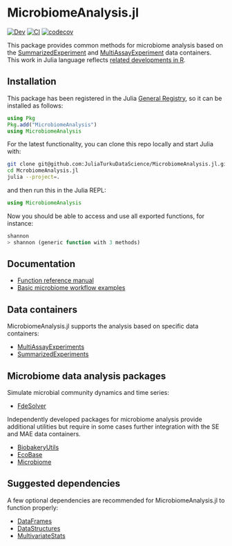 # MicrobiomeAnalysis.jl

[![Dev](https://img.shields.io/badge/docs-dev-blue.svg)](https://juliaturkudatascience.github.io/MicrobiomeAnalysis.jl/dev/readme/)
[![CI](https://github.com/JuliaTurkuDataScience/MicrobiomeAnalysis.jl/actions/workflows/CI.yml/badge.svg?branch=main)](https://github.com/JuliaTurkuDataScience/MicrobiomeAnalysis.jl/actions/workflows/CI.yml)
[![codecov](https://codecov.io/gh/JuliaTurkuDataScience/MicrobiomeAnalysis.jl/branch/main/graph/badge.svg?token=VHEH1ZQLPA)](https://codecov.io/gh/JuliaTurkuDataScience/MicrobiomeAnalysis.jl)

This package provides common methods for microbiome analysis based on the [SummarizedExperiment](https://github.com/LTLA/SummarizedExperiments.jl) and [MultiAssayExperiment](https://github.com/LTLA/MultiAssayExperiment.jl) data containers. This work in Julia language reflects [related developments in R](https://github.com/microbiome/mia/).




## Installation

This package has been registered in the Julia [General Registry](https://github.com/JuliaRegistries/General), so it can be installed as follows:

```julia
using Pkg
Pkg.add("MicrobiomeAnalysis")
using MicrobiomeAnalysis
```

For the latest functionality, you can clone this repo locally and start Julia with:

```bash
git clone git@github.com:JuliaTurkuDataScience/MicrobiomeAnalysis.jl.git
cd McrobiomeAnalysis.jl
julia --project=.
```
and then run this in the Julia REPL:

```julia
using MicrobiomeAnalysis
```

Now you should be able to access and use all exported functions, for instance:

```julia
shannon
> shannon (generic function with 3 methods)
```

## Documentation

- [Function reference manual](https://juliaturkudatascience.github.io/MicrobiomeAnalysis.jl/stable/)
- [Basic microbiome workflow examples](https://juliaturkudatascience.github.io/MicrobiomeAnalysis.jl/stable/example1/)


## Data containers

MicrobiomeAnalysis.jl supports the analysis based on specific data containers:

- [MultiAssayExperiments](https://github.com/LTLA/MultiAssayExperiments.jl)
- [SummarizedExperiments](https://github.com/LTLA/SummarizedExperiments.jl)


## Microbiome data analysis packages

Simulate microbial community dynamics and time series:

- [FdeSolver](https://github.com/JuliaTurkuDataScience/FdeSolver.jl)


Independently developed packages for microbiome analysis provide
additional utilities but require in some cases further integration
with the SE and MAE data containers.

- [BiobakeryUtils](https://github.com/EcoJulia/BiobakeryUtils.jl)
- [EcoBase](https://github.com/EcoJulia/EcoBase.jl)
- [Microbiome](https://github.com/EcoJulia/Microbiome.jl)


## Suggested dependencies

A few optional dependencies are recommended for
MicrobiomeAnalysis.jl to function properly:

- [DataFrames](https://github.com/JuliaData/DataFrames.jl)
- [DataStructures](https://github.com/JuliaCollections/DataStructures.jl)
- [MultivariateStats](https://github.com/JuliaStats/MultivariateStats.jl)
